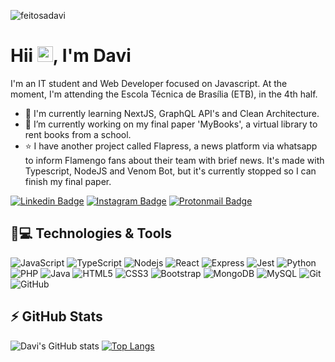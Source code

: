 <p align="left"><img src="https://komarev.com/ghpvc/?username=feitosadavi" alt="feitosadavi" /></p>

<h1 align = "justify"> Hii <img src="https://media.giphy.com/media/hvRJCLFzcasrR4ia7z/giphy.gif" width="25px">, I'm Davi</h1>

I'm an IT student and Web Developer focused on Javascript.
At the moment, I'm attending the Escola Técnica de Brasília (ETB), in the 4th half.

- 🌱 I'm currently learning NextJS, GraphQL API's and Clean Architecture.
- 🔭 I’m currently working on my final paper 'MyBooks', a virtual library to rent books from a school.
- ⭐ I have another project called Flapress, a news platform via whatsapp to inform Flamengo fans about their team with brief news. It's made with Typescript, NodeJS and Venom Bot, but it's currently stopped so I can finish my final paper.


[![Linkedin Badge](https://img.shields.io/badge/-Linkedin-blue?style=for-the-badge&logo=Linkedin&logoColor=white&link=https://www.linkedin.com/in/davi-feitosa-53b409206/)](https://www.linkedin.com/in/davi-feitosa-53b409206/)
[![Instagram Badge](https://img.shields.io/badge/-Instagram-purple?style=for-the-badge&logo=instagram&logoColor=white&link=https://www.instagram.com/davi.feittosa/)](https://www.instagram.com/davi.feittosa/)
[![Protonmail Badge](https://img.shields.io/badge/ProtonMail-8B89CC?style=for-the-badge&logo=protonmail&logoColor=white&link=mailto:davifeitosa.dev@protonmail.com)](mailto:davifeitosa.dev@protonmail.com)

## 🚀💻 Technologies & Tools

![JavaScript](https://img.shields.io/badge/JavaScript-F7DF1E?style=for-the-badge&logo=javascript&logoColor=black)
![TypeScript](https://img.shields.io/badge/-TypeScript-007ACC?style=for-the-badge&logo=typescript)
![Nodejs](https://img.shields.io/badge/Node.js-43853D?style=for-the-badge&logo=node-dot-js&logoColor=white)
![React](https://img.shields.io/badge/React-20232A?style=for-the-badge&logo=react&logoColor=61DAFB)
![Express](https://img.shields.io/badge/Express.js-000000?style=for-the-badge&logo=express&logoColor=white)
![Jest](https://img.shields.io/badge/Jest-C21325?style=for-the-badge&logo=jest&logoColor=white)
![Python](https://img.shields.io/badge/Python-FFD43B?style=for-the-badge&logo=python&logoColor=darkgreen)
![PHP](https://img.shields.io/badge/PHP-777BB4?style=for-the-badge&logo=php&logoColor=white)
![Java](https://img.shields.io/badge/Java-ED8B00?style=for-the-badge&logo=java&logoColor=white)
![HTML5](https://img.shields.io/badge/HTML5-E34F26?style=for-the-badge&logo=html5&logoColor=white)
![CSS3](https://img.shields.io/badge/CSS3-1572B6?style=for-the-badge&logo=css3&logoColor=white)
![Bootstrap](https://img.shields.io/badge/Bootstrap-563D7C?style=for-the-badge&logo=bootstrap&logoColor=white)
![MongoDB](https://img.shields.io/badge/MongoDB-4EA94B?style=for-the-badge&logo=mongodb&logoColor=white)
![MySQL](https://img.shields.io/badge/MySQL-00000F?style=for-the-badge&logo=mysql&logoColor=white)
![Git](https://img.shields.io/badge/Git-F05032?style=for-the-badge&logo=git&logoColor=white)
![GitHub](https://img.shields.io/badge/GitHub-100000?style=for-the-badge&logo=github&logoColor=white)

## ⚡ GitHub Stats


![Davi's GitHub stats](https://github-readme-stats.vercel.app/api?username=feitosadavi&show_icons=true&theme=radical)
[![Top Langs](https://github-readme-stats.vercel.app/api/top-langs/?username=feitosadavi&langs_count=3&theme=radical)](https://github.com/feitosadavi/github-readme-stats)

<!--
**feitosadavi/feitosadavi** is a ✨ _special_ ✨ repository because its `README.md` (this file) appears on your GitHub profile.

Here are some ideas to get you started:

-  ...
-  I’m currently learning ...
- 👯 I’m looking to collaborate on ...
- 🤔 I’m looking for help with ...
- 💬 Ask me about ...
- 📫 How to reach me: ...
- 😄 Pronouns: ...
- ⚡ Fun fact: ...
-->
